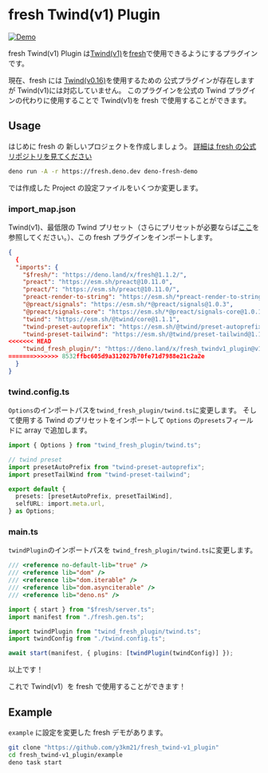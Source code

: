 # fresh Twind(v1) Plugin

[![Demo](https://img.shields.io/badge/Demo-Online-success.svg?style=for-the-badge&logo=deno)](https://y3km21-fresh-demo-twindv1.deno.dev/)

fresh Twind(v1) Plugin は[Twind(v1)](https://github.com/tw-in-js/twind)を[fresh](https://github.com/denoland/fresh)で使用できるようにするプラグインです。

現在、fresh には [Twind(v0.16)](https://github.com/tw-in-js/twind/tree/v0.16)を使用するための 公式プラグインが存在しますが Twind(v1)には対応していません。
このプラグインを公式の Twind プラグインの代わりに使用することで Twind(v1)を fresh で使用することができます。

## Usage

はじめに fresh の 新しいプロジェクトを作成しましょう。
[詳細は fresh の公式リポジトリを見てください](https://github.com/denoland/fresh)

```sh
deno run -A -r https://fresh.deno.dev deno-fresh-demo
```

では作成した Project の設定ファイルをいくつか変更します。

### import_map.json

Twind(v1)、最低限の Twind プリセット（さらにプリセットが必要ならば[ここ](https://twind.style/presets)を参照してください。）、この fresh プラグインをインポートします。

```json
{
  {
  "imports": {
    "$fresh/": "https://deno.land/x/fresh@1.1.2/",
    "preact": "https://esm.sh/preact@10.11.0",
    "preact/": "https://esm.sh/preact@10.11.0/",
    "preact-render-to-string": "https://esm.sh/*preact-render-to-string@5.2.4",
    "@preact/signals": "https://esm.sh/*@preact/signals@1.0.3",
    "@preact/signals-core": "https://esm.sh/*@preact/signals-core@1.0.1",
    "twind": "https://esm.sh/@twind/core@1.1.1",
    "twind-preset-autoprefix": "https://esm.sh/@twind/preset-autoprefix@1.0.5",
    "twind-preset-tailwind": "https://esm.sh/@twind/preset-tailwind@1.1.1",
<<<<<<< HEAD
    "twind_fresh_plugin/": "https://deno.land/x/fresh_twindv1_plugin@v1.2.1/"
=======>>>>>>> 8532ffbc605d9a312027b70fe71d7988e21c2a2e
  }
}
```

### twind.config.ts

`Options`のインポートパスを`twind_fresh_plugin/twind.ts`に変更します。
そして使用する Twind のプリセットをインポートして `Options` の`presets`フィールドに array で追加します。

```ts
import { Options } from "twind_fresh_plugin/twind.ts";

// twind preset
import presetAutoPrefix from "twind-preset-autoprefix";
import presetTailWind from "twind-preset-tailwind";

export default {
  presets: [presetAutoPrefix, presetTailWind],
  selfURL: import.meta.url,
} as Options;
```

### main.ts

`twindPlugin`のインポートパスを `twind_fresh_plugin/twind.ts`に変更します。

```ts
/// <reference no-default-lib="true" />
/// <reference lib="dom" />
/// <reference lib="dom.iterable" />
/// <reference lib="dom.asynciterable" />
/// <reference lib="deno.ns" />

import { start } from "$fresh/server.ts";
import manifest from "./fresh.gen.ts";

import twindPlugin from "twind_fresh_plugin/twind.ts";
import twindConfig from "./twind.config.ts";

await start(manifest, { plugins: [twindPlugin(twindConfig)] });
```

以上です！

これで Twind(v1）を fresh で使用することができます！

## Example

`example` に設定を変更した fresh デモがあります。

```sh
git clone "https://github.com/y3km21/fresh_twind-v1_plugin"
cd fresh_twind-v1_plugin/example
deno task start
```
